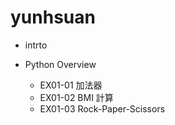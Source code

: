 # yunhsuan
- intrto
  
- Python Overview
  - EX01-01 加法器
  - EX01-02 BMI 計算
  - EX01-03 Rock-Paper-Scissors

  
